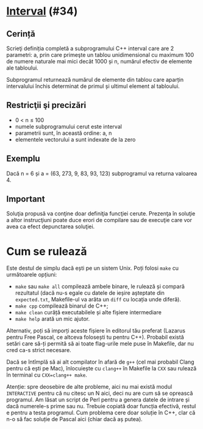 # [Interval](https://www.pbinfo.ro/probleme/34) (#34)
## Cerință
Scrieţi definiția completă a subprogramului C++ interval care are 2 parametri:
a, prin care primeşte un tablou unidimensional cu maximum 100 de numere naturale
mai mici decât 1000 și n, numărul efectiv de elemente ale tabloului.

Subprogramul returnează numărul de elemente din tablou care aparțin intervalului
închis determinat de primul și ultimul element al tabloului.

## Restricţii şi precizări
- 0 < n ≤ 100
- numele subprogramului cerut este interval
- parametrii sunt, în această ordine: a, n
- elementele vectorului a sunt indexate de la zero

## Exemplu
Dacă n = 6 și a = (63, 273, 9, 83, 93, 123) subprogramul va returna valoarea 4.

## Important

Soluţia propusă va conţine doar definiţia funcţiei cerute. Prezenţa în soluţie a
altor instrucţiuni poate duce erori de compilare sau de execuţie care vor avea
ca efect depunctarea soluţiei.

# Cum se rulează
Este destul de simplu dacă ești pe un sistem Unix. Poți folosi `make` cu
următoarele opțiuni:
- `make` sau `make all` compilează ambele binare, le rulează și compară
  rezultatul (dacă nu-s egale cu datele de ieșire așteptate din `expected.txt`,
  Makefile-ul va arăta un `diff` cu locația unde diferă).
- `make cpp` compilează binarul de C++;
- `make clean` curăță executabilele și alte fișiere intermediare
- `make help` arată un mic ajutor.

Alternativ, poți să imporți aceste fișiere în editorul tău preferat (Lazarus
pentru Free Pascal, ce altceva folosești tu pentru C++). Probabil există setări
care să-ți permită să ai toate flag-urile mele puse în Makefile, dar nu cred
ca-s strict necesare.

Dacă se întîmplă să ai alt compilator în afară de `g++` (cel mai probabil Clang
pentru că ești pe Mac), înlocuiește cu `clang++` în Makefile la `CXX` sau
rulează în terminal cu `CXX=clang++ make`.

Atenție: spre deosebire de alte probleme, aici nu mai există modul `INTERACTIVE`
pentru că nu citesc un N aici, deci nu are cum să se oprească programul. Am
lăsat un script de Perl pentru a genera datele de intrare și dacă numerele-s
prime sau nu. Trebuie copiată doar funcția efectivă, restul e pentru a testa
programul. Cum problema cere doar soluție în C++, clar că n-o să fac soluție de
Pascal aici (chiar dacă aș putea).
